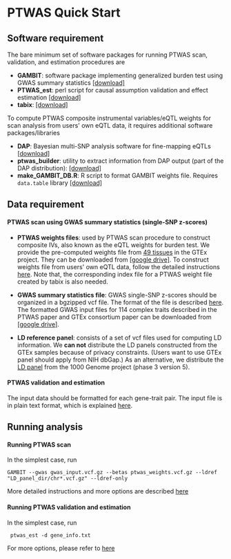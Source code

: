 # PTWAS Quick Start

## Software requirement

The bare minimum set of software packages for running PTWAS scan, validation, and estimation procedures are
+ **GAMBIT**: software package implementing generalized burden test using GWAS summary statistics [\[download\]](https://github.com/corbinq/GAMBIT)
+ **PTWAS_est**: perl script for causal assumption validation and effect estimation [\[download\]](https://github.com/xqwen/ptwas/tree/master/PTWAS_est/)
+ **tabix**: [\[download\]](https://github.com/samtools/tabix)

To compute PTWAS composite instrumental variables/eQTL weights for scan analysis from users' own eQTL data, it requires additional software packages/libraries

+ **DAP**: Bayesian multi-SNP analysis software for fine-mapping eQTLs [\[download\]](https://github.com/xqwen/dap)
+ **ptwas_builder**: utility to extract information from DAP output (part of the DAP distribution): [\[download\]](https://github.com/xqwen/dap/tree/master/ptwas_builder)
+ **make_GAMBIT_DB.R**: R script to format GAMBIT weights file. Requires ``data.table`` library [\[download\]](https://github.com/xqwen/ptwas/tree/master/PTWAS_scan/)


## Data requirement

#### PTWAS scan using GWAS summary statistics  (single-SNP z-scores)

+ **PTWAS weights files**: used by PTWAS scan procedure to construct composite IVs, also known as the eQTL weights for burden test. We provide the pre-computed weights file from [49 tissues](https://gtexportal.org/home/tissueSummaryPage) in the GTEx project. They can be downloaded from [\[google drive\]](https://tinyurl.com/yxe9k6vl). To construct weights file from users' own eQTL data, follow the detailed instructions [here](https://github.com/xqwen/ptwas/tree/master/PTWAS_scan#1-ptwas-eqtl-weight-construction). Note that, the corresponding index file for a PTWAS weight file created by tabix is also
needed.

+ **GWAS summary statistics file**: GWAS single-SNP z-scores should be organized in a bgzipped vcf file. The format of the file is described [here](https://github.com/xqwen/ptwas/tree/master/PTWAS_scan#2-format-gwas-summary-statistics). The formatted GWAS input files for 114 complex traits described in the PTWAS paper and GTEx consortium paper can be downloaded from [\[google drive\]](https://preview.tinyurl.com/y2hfhehj).

+ **LD reference panel**: consists of a set of vcf files used for computing LD information. We **can not** distribute the LD panels constructed from the GTEx samples because of privacy constraints. (Users want to use GTEx panel should apply from NIH dbGap.) As an alternative, we distribute the [LD panel](https://tinyurl.com/yxe9k6vl) from the 1000 Genome project (phase 3 version 5).


#### PTWAS validation and estimation

The input data should be formatted for each gene-trait pair. The input file is in plain text format, which is explained [here](https://github.com/xqwen/ptwas/tree/master/PTWAS_est#input-file-format).


## Running analysis

#### Running PTWAS scan

In the simplest case, run
```
GAMBIT --gwas gwas_input.vcf.gz --betas ptwas_weights.vcf.gz --ldref "LD_panel_dir/chr*.vcf.gz" --ldref-only
```
More detailed instructions and more options are described [here](https://github.com/xqwen/ptwas/tree/master/PTWAS_scan#3-run-ptwas-scan)


#### Running PTWAS validation and estimation

In the simplest case, run
```
 ptwas_est -d gene_info.txt
```

For more options, please refer to [here](https://github.com/xqwen/ptwas/tree/master/PTWAS_est#command-line-options)
